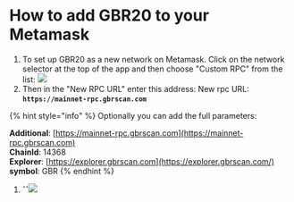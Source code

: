 # How to add GBR20 to your Metamask

1. To set up GBR20 as a new network on Metamask. Click on the network selector at the top of the app and then choose "Custom RPC" from the list:   ![](.gitbook/assets/etz1%20%281%29.png)  
2. Then in the "New RPC URL" enter this address: New rpc URL: **`https://mainnet-rpc.gbrscan.com`**

{% hint style="info" %}
Optionally you can add the full parameters:

**Additional**: [https://mainnet-rpc.gbrscan.com](https://mainnet-rpc.gbrscan.com)  
**ChainId**: 14368  
**Explorer**: [https://explorer.gbrscan.com](https://explorer.gbrscan.com/)  
**symbol**: GBR
{% endhint %}

1. **\`\`**![](.gitbook/assets/ez2.png)

